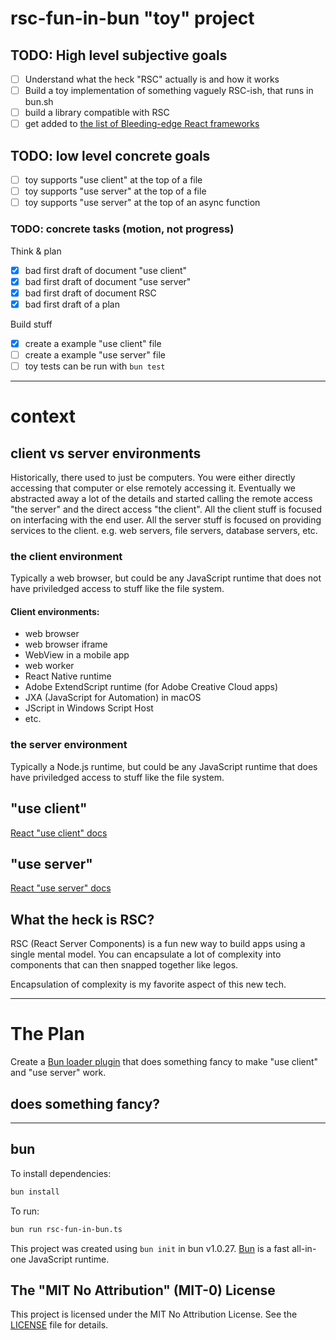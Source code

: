 # rsc-fun-in-bun "toy" project

## TODO: High level subjective goals

- [ ] Understand what the heck "RSC" actually is and how it works
- [ ] Build a toy implementation of something vaguely RSC-ish, that runs in bun.sh
- [ ] build a library compatible with RSC
- [ ] get added to [the list of Bleeding-edge React frameworks](https://react.dev/learn/start-a-new-react-project#bleeding-edge-react-frameworks)

## TODO: low level concrete goals

- [ ] toy supports "use client" at the top of a file
- [ ] toy supports "use server" at the top of a file
- [ ] toy supports "use server" at the top of an async function

### TODO: concrete tasks (motion, not progress)

Think & plan

- [x] bad first draft of document "use client"
- [x] bad first draft of document "use server"
- [x] bad first draft of document RSC
- [x] bad first draft of a plan

Build stuff

- [x] create a example "use client" file
- [ ] create a example "use server" file
- [ ] toy tests can be run with `bun test`

---

# context

## client vs server environments

Historically, there used to just be computers. You were either directly accessing that computer or else remotely accessing it. Eventually we abstracted away a lot of the details and started calling the remote access "the server" and the direct access "the client". All the client stuff is focused on interfacing with the end user. All the server stuff is focused on providing services to the client. e.g. web servers, file servers, database servers, etc.

### the client environment

Typically a web browser, but could be any JavaScript runtime that does not have priviledged access to stuff like the file system.

#### Client environments:

- web browser
- web browser iframe
- WebView in a mobile app
- web worker
- React Native runtime
- Adobe ExtendScript runtime (for Adobe Creative Cloud apps)
- JXA (JavaScript for Automation) in macOS
- JScript in Windows Script Host
- etc.

### the server environment

Typically a Node.js runtime, but could be any JavaScript runtime that does have priviledged access to stuff like the file system.

## "use client"

[React "use client" docs](https://react.dev/reference/react/use-client)

## "use server"

[React "use server" docs](https://react.dev/reference/react/use-server)

## What the heck is RSC?

RSC (React Server Components) is a fun new way to build apps using a single mental model. You can encapsulate a lot of complexity into components that can then snapped together like legos.

Encapsulation of complexity is my favorite aspect of this new tech.

---

# The Plan

Create a [Bun loader plugin](https://bun.sh/docs/runtime/plugins#loaders) that does something fancy to make "use client" and "use server" work.

## does something fancy?

---

## bun

To install dependencies:

```bash
bun install
```

To run:

```bash
bun run rsc-fun-in-bun.ts
```

This project was created using `bun init` in bun v1.0.27. [Bun](https://bun.sh) is a fast all-in-one JavaScript runtime.

## The "MIT No Attribution" (MIT-0) License

This project is licensed under the MIT No Attribution License. See the [LICENSE](LICENSE) file for details.
